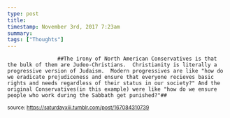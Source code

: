 ```yaml
---
type: post
title: 
timestamp: November 3rd, 2017 7:23am
summary: 
tags: ["Thoughts"]
---
```


                    ##The irony of North American Conservatives is that the bulk of them are Judeo-Christians.  Christianity is literally a progressive version of Judaism.  Modern progressives are like "how do we eradicate prejudiceness and ensure that everyone recieves basic rights and needs regardless of their status in our society?" And the original Conservatives(in this example) were like "how do we ensure people who work during the Sabbath get punished?"##
                
                
                
                
                
                
                                
<small>source: https://saturdayxiii.tumblr.com/post/167084310739</small>